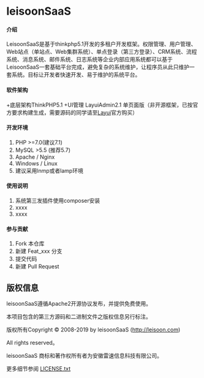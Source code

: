 # leisoonSaaS

#### 介绍
LeisoonSaaS是基于thinkphp5.1开发的多租户开发框架。权限管理、用户管理、Web站点（单站点、Web集群系统）、单点登录（第三方登录）、CRM系统、流程系统、消息系统、邮件系统、日志系统等企业内部应用系统都可以基于LeisoonSaaS一套基础平台完成，避免复杂的系统维护，让程序员从此只维护一套系统。目标让开发者快速开发、易于维护的系统平台。

#### 软件架构
+底层架构ThinkPHP5.1
+UI管理 LayuiAdmin2.1 单页面版（非开源框架，已按官方要求构建生成，需要源码的同学请至[Layui](http://https://www.layui.com/admin/)官方购买）


#### 开发环境

1. PHP >=7.0(建议7.1)
2. MySQL >5.5 (推荐5.7)
3. Apache / Nginx
4. Windows / Linux
5. 建议采用lnmp或者lamp环境

#### 使用说明

1. 系统第三发插件使用composer安装
2. xxxx
3. xxxx

#### 参与贡献

1. Fork 本仓库
2. 新建 Feat_xxx 分支
3. 提交代码
4. 新建 Pull Request


## 版权信息

leisoonSaaS遵循Apache2开源协议发布，并提供免费使用。

本项目包含的第三方源码和二进制文件之版权信息另行标注。

版权所有Copyright © 2008-2019 by leisoonSaaS (http://leisoon.com)

All rights reserved。

leisoonSaaS 商标和著作权所有者为安徽雷速信息科技有限公司。

更多细节参阅 [LICENSE.txt](LICENSE.txt)